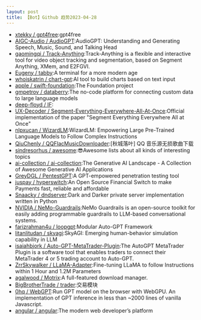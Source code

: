 ```yaml
---
layout: post
title: 【Bot】Github 趋势2023-04-28
---
```


* [xtekky / gpt4free](https://github.com/xtekky/gpt4free):gpt4free
* [AIGC-Audio / AudioGPT](https://github.com/AIGC-Audio/AudioGPT):AudioGPT: Understanding and Generating Speech, Music, Sound, and Talking Head
* [gaomingqi / Track-Anything](https://github.com/gaomingqi/Track-Anything):Track-Anything is a flexible and interactive tool for video object tracking and segmentation, based on Segment Anything, XMem, and E2FGVI.
* [Eugeny / tabby](https://github.com/Eugeny/tabby):A terminal for a more modern age
* [whoiskatrin / chart-gpt](https://github.com/whoiskatrin/chart-gpt):AI tool to build charts based on text input
* [apple / swift-foundation](https://github.com/apple/swift-foundation):The Foundation project
* [gmpetrov / databerry](https://github.com/gmpetrov/databerry):The no-code platform for connecting custom data to large language models
* [deep-floyd / IF](https://github.com/deep-floyd/IF):
* [UX-Decoder / Segment-Everything-Everywhere-All-At-Once](https://github.com/UX-Decoder/Segment-Everything-Everywhere-All-At-Once):Official implementation of the paper "Segment Everything Everywhere All at Once"
* [nlpxucan / WizardLM](https://github.com/nlpxucan/WizardLM):WizardLM: Empowering Large Pre-Trained Language Models to Follow Complex Instructions
* [QiuChenly / QQFlacMusicDownloader](https://github.com/QiuChenly/QQFlacMusicDownloader):[秋城落叶] QQ 音乐源无损歌曲下载
* [sindresorhus / awesome](https://github.com/sindresorhus/awesome):😎Awesome lists about all kinds of interesting topics
* [ai-collection / ai-collection](https://github.com/ai-collection/ai-collection):The Generative AI Landscape - A Collection of Awesome Generative AI Applications
* [GreyDGL / PentestGPT](https://github.com/GreyDGL/PentestGPT):A GPT-empowered penetration testing tool
* [juspay / hyperswitch](https://github.com/juspay/hyperswitch):An Open Source Financial Switch to make Payments fast, reliable and affordable
* [Snaacky / dndserver](https://github.com/Snaacky/dndserver):Dark and Darker private server implementation written in Python
* [NVIDIA / NeMo-Guardrails](https://github.com/NVIDIA/NeMo-Guardrails):NeMo Guardrails is an open-source toolkit for easily adding programmable guardrails to LLM-based conversational systems.
* [farizrahman4u / loopgpt](https://github.com/farizrahman4u/loopgpt):Modular Auto-GPT Framework
* [litanlitudan / skyagi](https://github.com/litanlitudan/skyagi):SkyAGI: Emerging human-behavior simulation capability in LLM
* [isaiahbjork / Auto-GPT-MetaTrader-Plugin](https://github.com/isaiahbjork/Auto-GPT-MetaTrader-Plugin):The AutoGPT MetaTrader Plugin is a software tool that enables traders to connect their MetaTrader 4 or 5 trading account to Auto-GPT.
* [ZrrSkywalker / LLaMA-Adapter](https://github.com/ZrrSkywalker/LLaMA-Adapter):Fine-tuning LLaMA to follow Instructions within 1 Hour and 1.2M Parameters
* [agalwood / Motrix](https://github.com/agalwood/Motrix):A full-featured download manager.
* [BigBrotherTrade / trader](https://github.com/BigBrotherTrade/trader):交易模块
* [0hq / WebGPT](https://github.com/0hq/WebGPT):Run GPT model on the browser with WebGPU. An implementation of GPT inference in less than ~2000 lines of vanilla Javascript.
* [angular / angular](https://github.com/angular/angular):The modern web developer’s platform
